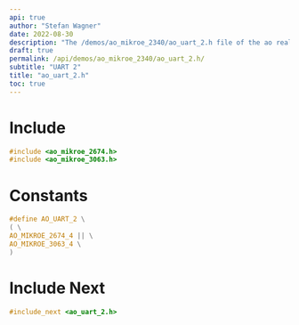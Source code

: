 ```yaml
---
api: true
author: "Stefan Wagner"
date: 2022-08-30
description: "The /demos/ao_mikroe_2340/ao_uart_2.h file of the ao real-time operating system."
draft: true
permalink: /api/demos/ao_mikroe_2340/ao_uart_2.h/
subtitle: "UART 2"
title: "ao_uart_2.h"
toc: true
---
```


# Include

```c
#include <ao_mikroe_2674.h>
#include <ao_mikroe_3063.h>
```

# Constants

```c
#define AO_UART_2 \
( \
AO_MIKROE_2674_4 || \
AO_MIKROE_3063_4 \
)
```

# Include Next

```c
#include_next <ao_uart_2.h>
```

